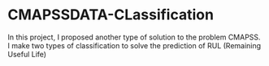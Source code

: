 # CMAPSSDATA-CLassification
In this project, I proposed another type of solution to the problem CMAPSS. I make two types of classification to solve the prediction of RUL (Remaining Useful Life)
